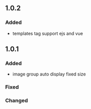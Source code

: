 ## 1.0.2

### Added
- templates tag support ejs and vue

## 1.0.1

### Added
- image group auto display fixed size

### Fixed

### Changed